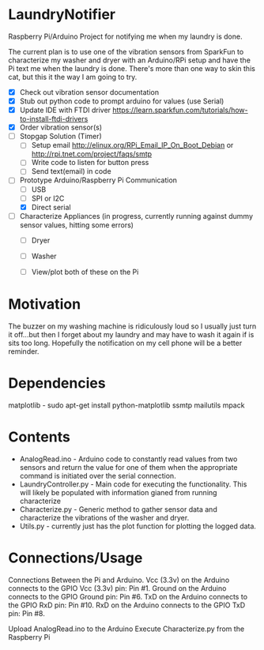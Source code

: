LaundryNotifier
===============
Raspberry Pi/Arduino Project for notifying me when my laundry is done.

The current plan is to use one of the vibration sensors from SparkFun to characterize my washer and dryer with an Arduino/RPi setup and have the Pi text me when the laundry is done.  There's more than one way to skin this cat, but this it the way I am going to try.

- [x] Check out vibration sensor documentation
- [x] Stub out python code to prompt arduino for values (use Serial)
- [x] Update IDE with FTDI driver https://learn.sparkfun.com/tutorials/how-to-install-ftdi-drivers
- [x] Order vibration sensor(s)
- [ ] Stopgap Solution (Timer)
  - [ ] Setup email http://elinux.org/RPi_Email_IP_On_Boot_Debian or http://rpi.tnet.com/project/faqs/smtp
  - [ ] Write code to listen for button press
  - [ ] Send text(email) in code
- [ ] Prototype Arduino/Raspberry Pi Communication
  - [ ] USB
  - [ ] SPI or I2C
  - [x] Direct serial
- [ ] Characterize Appliances (in progress, currently running against dummy sensor values, hitting some errors)
  - [ ] Dryer
  - [ ] Washer
  - [ ] View/plot both of these on the Pi


Motivation
==========

The buzzer on my washing machine is ridiculously loud so I usually just turn it off...but then I forget about my laundry and may have to wash it again if is sits too long.  Hopefully the notification on my cell phone will be a better reminder.


Dependencies
============
matplotlib - sudo apt-get install python-matplotlib
ssmtp
mailutils
mpack

Contents
========

- AnalogRead.ino - Arduino code to constantly read values from two sensors and return the value for one of them when the appropriate command is initiated over the serial connection.
- LaundryController.py - Main code for executing the functionality.  This will likely be populated with information gianed from running characterize
- Characterize.py - Generic method to gather sensor data and characterize the vibrations of the washer and dryer.
- Utils.py - currently just has the plot function for plotting the logged data.

Connections/Usage
=================

Connections Between the Pi and Arduino.
Vcc (3.3v) on the Arduino connects to the GPIO Vcc (3.3v) pin:    Pin #1.
Ground on the Arduino connects to the GPIO Ground pin:           Pin #6.
TxD on the Arduino connects to the GPIO RxD pin:                        Pin #10.
RxD on the Arduino connects to the GPIO TxD pin:                        Pin #8.

Upload AnalogRead.ino to the Arduino
Execute Characterize.py from the Raspberry Pi
